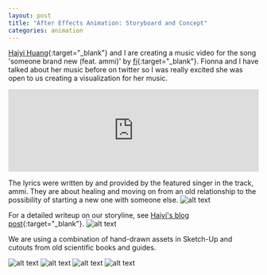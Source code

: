 ```yaml
---
layout: post
title: "After Effects Animation: Storyboard and Concept"
categories: animation
---
```


[Haiyi Huang](http://www.haiyihuangblog.com/){:target="_blank"} and I are creating a music video for the song 'someone brand new (feat. ammi)' by [fi](https://soundcloud.com/fairywyng){:target="_blank"}. Fionna and I have talked about her music before on twitter so I was really excited she was open to us creating a visualization for her music.
<iframe width="100%" height="166" scrolling="no" frameborder="no" src="https://w.soundcloud.com/player/?url=https%3A//api.soundcloud.com/tracks/338495481&amp;color=%23b4b4b4&amp;auto_play=false&amp;hide_related=false&amp;show_comments=true&amp;show_user=true&amp;show_reposts=false&amp;show_teaser=true"></iframe>

The lyrics were written by and provided by the featured singer in the track, ammi. They are about healing and moving on from an old relationship to the possibility of starting a new one with someone else.
![alt text](https://raw.githubusercontent.com/jirrian/jirrian.github.io/master/images/animation/someone-brand-new/lyrics.png)

For a detailed writeup on our storyline, see [Haiyi's blog post](http://www.haiyihuangblog.com/2017/11/09/animation-project-2-storyboard/){:target="_blank"}.
![alt text](https://github.com/jirrian/jirrian.github.io/blob/master/images/animation/someone-brand-new/storyboard.png?raw=true)

We are using a combination of hand-drawn assets in Sketch-Up and cutouts from old scientific books and guides.

![alt text](https://raw.githubusercontent.com/jirrian/jirrian.github.io/master/images/animation/someone-brand-new/scene1asset.jpg)
![alt text](https://raw.githubusercontent.com/jirrian/jirrian.github.io/master/images/animation/someone-brand-new/scene8asset.jpg)
![alt text](https://raw.githubusercontent.com/jirrian/jirrian.github.io/master/images/animation/someone-brand-new/assetsexample.jpg)
![alt text](https://raw.githubusercontent.com/jirrian/jirrian.github.io/master/images/animation/someone-brand-new/assetsexample2.jpg)